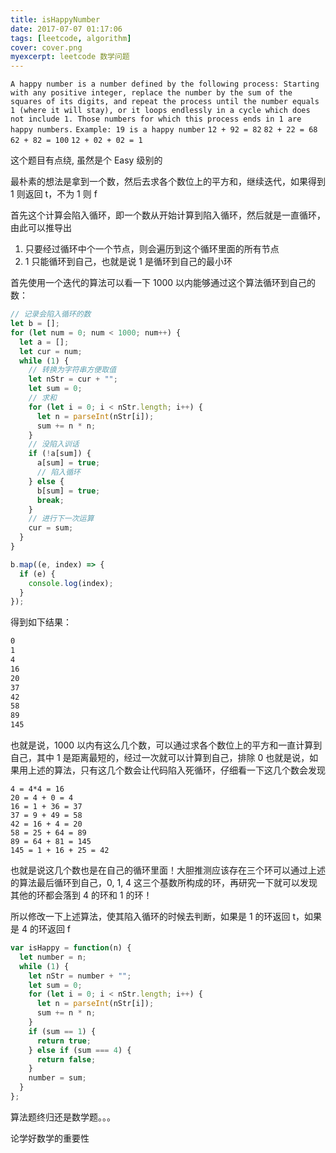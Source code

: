 ```yaml
---
title: isHappyNumber
date: 2017-07-07 01:17:06
tags: [leetcode, algorithm]
cover: cover.png
myexcerpt: leetcode 数学问题
---
```


`A happy number is a number defined by the following process: Starting with any positive integer, replace the number by the sum of the squares of its digits, and repeat the process until the number equals 1 (where it will stay), or it loops endlessly in a cycle which does not include 1. Those numbers for which this process ends in 1 are happy numbers.`
`Example: 19 is a happy number`
`12 + 92 = 82`
`82 + 22 = 68`
`62 + 82 = 100`
`12 + 02 + 02 = 1`

这个题目有点绕, 虽然是个 Easy 级别的

最朴素的想法是拿到一个数，然后去求各个数位上的平方和，继续迭代，如果得到 1 则返回 t，不为 1 则 f

首先这个计算会陷入循环，即一个数从开始计算到陷入循环，然后就是一直循环，由此可以推导出

1. 只要经过循环中个一个节点，则会遍历到这个循环里面的所有节点
2. 1 只能循环到自己，也就是说 1 是循环到自己的最小环

首先使用一个迭代的算法可以看一下 1000 以内能够通过这个算法循环到自己的数：

```javascript
// 记录会陷入循环的数
let b = [];
for (let num = 0; num < 1000; num++) {
  let a = [];
  let cur = num;
  while (1) {
    // 转换为字符串方便取值
    let nStr = cur + "";
    let sum = 0;
    // 求和
    for (let i = 0; i < nStr.length; i++) {
      let n = parseInt(nStr[i]);
      sum += n * n;
    }
    // 没陷入训话
    if (!a[sum]) {
      a[sum] = true;
      // 陷入循环
    } else {
      b[sum] = true;
      break;
    }
    // 进行下一次运算
    cur = sum;
  }
}

b.map((e, index) => {
  if (e) {
    console.log(index);
  }
});
```

得到如下结果：

```bash
0
1
4
16
20
37
42
58
89
145
```

也就是说，1000 以内有这么几个数，可以通过求各个数位上的平方和一直计算到自己，其中 1 是距离最短的，经过一次就可以计算到自己，排除 0
也就是说，如果用上述的算法，只有这几个数会让代码陷入死循环，仔细看一下这几个数会发现

```mathlab
4 = 4*4 = 16
20 = 4 + 0 = 4
16 = 1 + 36 = 37
37 = 9 + 49 = 58
42 = 16 + 4 = 20
58 = 25 + 64 = 89
89 = 64 + 81 = 145
145 = 1 + 16 + 25 = 42
```

也就是说这几个数也是在自己的循环里面！大胆推测应该存在三个环可以通过上述的算法最后循环到自己，0, 1, 4 这三个基数所构成的环，再研究一下就可以发现其他的环都会落到 4 的环和 1 的环！

所以修改一下上述算法，使其陷入循环的时候去判断，如果是 1 的环返回 t，如果是 4 的环返回 f

```javascript
var isHappy = function(n) {
  let number = n;
  while (1) {
    let nStr = number + "";
    let sum = 0;
    for (let i = 0; i < nStr.length; i++) {
      let n = parseInt(nStr[i]);
      sum += n * n;
    }
    if (sum == 1) {
      return true;
    } else if (sum === 4) {
      return false;
    }
    number = sum;
  }
};
```

算法题终归还是数学题。。。

论学好数学的重要性
